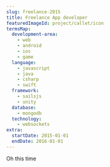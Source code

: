 ```yaml
---
slug: freelance-2015
title: Freelance App developer
featuredImageId: project/callet/icon
termsMap:
  development-area:
    - web
    - android
    - ios
    - game
  language:
    - javascript
    - java
    - csharp
    - swift
  framework:
    - sailsjs
    - unity
  database:
    - mongodb
  technology:
    - websockets
extra:
  startDate: 2015-01-01
  endDate: 2016-01-01
---
```


Oh this time